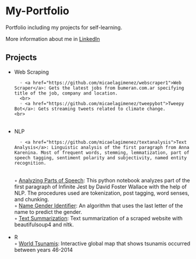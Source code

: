 # My-Portfolio
Portfolio including my projects for self-learning.

More information about me in <a href="https://www.linkedin.com/in/micaela-gimenez-2135a112b/">LinkedIn</a>

## Projects
 <ul>
  <li>Web Scraping</li>
 
      ◦ <a href="https://github.com/micaelagimenez/webscraper1">Web Scraper</a>: Gets the latest jobs from bumeran.com.ar specifying title of the job, company and location.
      <br>
      ◦ <a href="https://github.com/micaelagimenez/tweepybot">Tweepy Bot</a>: Gets streaming tweets related to climate change.
    <br> 
 <br>
 <li>NLP</li>
  
      ◦ <a href="https://github.com/micaelagimenez/textanalysis">Text Analysis</a>: Linguistic analysis of the first paragraph from Anna Karenina. Most of frequent words, stemming, lemmatization, part of speech tagging, sentiment polarity and subjectivity, named entity recognition.
  <br>
      ◦ <a href="https://github.com/micaelagimenez/postagging">Analyzing Parts of Speech</a>: This python notebook analyzes part of the first paragraph of Infinite Jest by David Foster Wallace with the help of NLP. The procedures used are tokenization, post tagging, word senses, and chunking.
   <br>
     ◦ <a href="https://github.com/micaelagimenez/genderidentifier">Name Gender Identifier</a>: An algorithm that uses the last letter of the name to predict the gender.
  <br>
     ◦ <a href="https://github.com/micaelagimenez/text_summarization">Text Summarization</a>: Text summarization of a scraped website with beautifulsoup4 and nltk.
  <br>
  <br>
  <li>R</li>
      ◦ <a href="https://github.com/micaelagimenez/World-Tsunamis">World Tsunamis</a>: Interactive global map that shows tsunamis occurred between years 46-2014</dd>
</ul>
